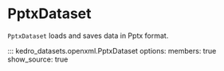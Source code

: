 # PptxDataset

`PptxDataset` loads and saves data in Pptx format.

::: kedro_datasets.openxml.PptxDataset
    options:
        members: true
        show_source: true